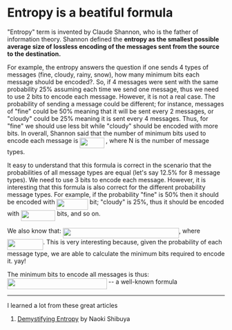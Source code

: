 # Entropy is a beatiful formula 

"Entropy" term is invented by Claude Shannon, who is the father of information theory.
Shannon defined the **entropy as the smallest possible average size of lossless encoding of the messages sent from the source to the destination.**

For example, the entropy answers the question if one sends 4 types of messages (fine, cloudy, rainy, snow), how many minimum bits each message should be encoded?. So, if 4 messages were sent with the same probability 25% assuming each time we send one message, thus we need to use 2 bits to encode each message. However, it is not a real case. The probability of sending a message could be different; for instance, messages of "fine" could be 50% meaning that it will be sent every 2 messages, or "cloudy" could be 25% meaning it is sent every 4 messages. Thus, for "fine" we should use less bit while "cloudy" should be encoded with more bits. In overall, Shannon said that the number of minimum bits used to encode each message is <img src="/tex/35ed3ca340b40e6a05e9546dd69757da.svg?invert_in_darkmode&sanitize=true" align=middle width=56.19684014999999pt height=24.65753399999998pt/> , where N is the number of message types.


It easy to understand that this formula is correct in the scenario that the probabilities of all message types
are equal (let's say 12.5% for 8 message types). We need to use 3 bits to encode each message. However, it is interesting that this formula is also correct for the different probability message types. For example, if the probability "fine" is 50% then it should be encoded with <img src="/tex/29fe1194e11dbaab86181bd3455d9585.svg?invert_in_darkmode&sanitize=true" align=middle width=72.76823565pt height=24.65753399999998pt/> bit; "cloudy" is 25%, thus it should be encoded with <img src="/tex/4452195ef62e364d9ce375405e28c596.svg?invert_in_darkmode&sanitize=true" align=middle width=79.55292014999999pt height=24.65753399999998pt/> bits, and so on.

We also know that:
<img src="/tex/8edf3f2443f66ed8dba77faa12426f10.svg?invert_in_darkmode&sanitize=true" align=middle width=268.97284095pt height=24.65753399999998pt/>, where <img src="/tex/a96ba097f291304219ff756b90ea1b0f.svg?invert_in_darkmode&sanitize=true" align=middle width=82.89378405pt height=24.65753399999998pt/>. This is very interesting because, given the probability of each message type, we are able to calculate the minimum bits required to encode it. yay!

The  minimum bits to encode all messages is thus: 
<img src="/tex/9e46dc2fc5f0706384e33e9075b1b15c.svg?invert_in_darkmode&sanitize=true" align=middle width=230.6100852pt height=24.657735299999988pt/> -- a well-known formula


***
I learned a lot from these great articles
1. [Demystifying Entropy](https://towardsdatascience.com/demystifying-entropy-f2c3221e2550) by Naoki Shibuya 


